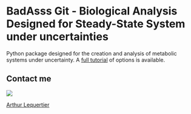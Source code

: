BadAsss Git - Biological Analysis Designed for Steady-State System under uncertainties
=================

Python package designed for the creation and analysis of metabolic systems under uncertainty. A [full tutorial](./Notebooks/exemple_linear.ipynb) of options is available.

## Contact me

<div>
  <a href="mailto: arthurleq@gmail.com">
    <img
      src="https://img.shields.io/badge/gmail-red?style=for-the-badge&logo=gmail&logoColor=white"
    />
  </a>
</div>


[Arthur Lequertier](https://github.com/tuturax/)
